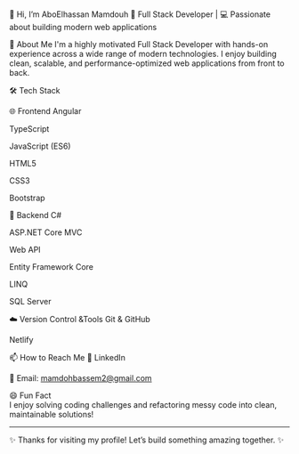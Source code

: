 👋 Hi, I’m AboElhassan Mamdouh
🚀 Full Stack Developer | 💻 Passionate about building modern web applications


🧠 About Me
I'm a highly motivated Full Stack Developer with hands-on experience across a wide range of modern technologies. I enjoy building clean, scalable, and performance-optimized web applications from front to back.


🛠️ Tech Stack
 
🌐 Frontend
Angular

TypeScript

JavaScript (ES6)

HTML5

CSS3

Bootstrap

🔧 Backend
C#

ASP.NET Core MVC

Web API

Entity Framework Core

LINQ

SQL Server

☁️  Version Control &Tools
Git & GitHub

Netlify

📫 How to Reach Me
💼 LinkedIn

📧 Email: mamdohbassem2@gmail.com

 😄 Fun Fact  
I enjoy solving coding challenges and refactoring messy code into clean, maintainable solutions!  

---
✨ Thanks for visiting my profile! Let’s build something amazing together. ✨

